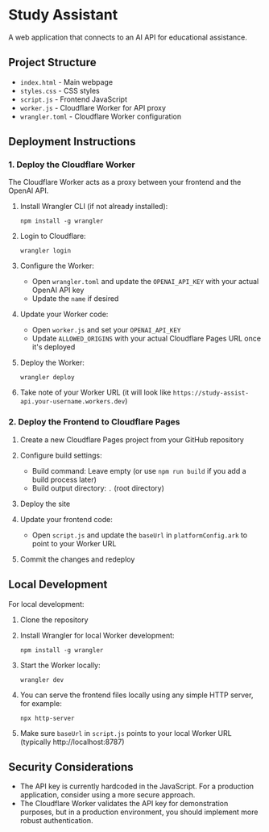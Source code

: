 # Study Assistant

A web application that connects to an AI API for educational assistance.

## Project Structure

- `index.html` - Main webpage
- `styles.css` - CSS styles
- `script.js` - Frontend JavaScript
- `worker.js` - Cloudflare Worker for API proxy
- `wrangler.toml` - Cloudflare Worker configuration

## Deployment Instructions

### 1. Deploy the Cloudflare Worker

The Cloudflare Worker acts as a proxy between your frontend and the OpenAI API.

1. Install Wrangler CLI (if not already installed):
   ```
   npm install -g wrangler
   ```

2. Login to Cloudflare:
   ```
   wrangler login
   ```

3. Configure the Worker:
   - Open `wrangler.toml` and update the `OPENAI_API_KEY` with your actual OpenAI API key
   - Update the `name` if desired

4. Update your Worker code:
   - Open `worker.js` and set your `OPENAI_API_KEY` 
   - Update `ALLOWED_ORIGINS` with your actual Cloudflare Pages URL once it's deployed

5. Deploy the Worker:
   ```
   wrangler deploy
   ```

6. Take note of your Worker URL (it will look like `https://study-assist-api.your-username.workers.dev`)

### 2. Deploy the Frontend to Cloudflare Pages

1. Create a new Cloudflare Pages project from your GitHub repository

2. Configure build settings:
   - Build command: Leave empty (or use `npm run build` if you add a build process later)
   - Build output directory: `.` (root directory)

3. Deploy the site

4. Update your frontend code:
   - Open `script.js` and update the `baseUrl` in `platformConfig.ark` to point to your Worker URL

5. Commit the changes and redeploy

## Local Development

For local development:

1. Clone the repository

2. Install Wrangler for local Worker development:
   ```
   npm install -g wrangler
   ```

3. Start the Worker locally:
   ```
   wrangler dev
   ```

4. You can serve the frontend files locally using any simple HTTP server, for example:
   ```
   npx http-server
   ```

5. Make sure `baseUrl` in `script.js` points to your local Worker URL (typically http://localhost:8787)

## Security Considerations

- The API key is currently hardcoded in the JavaScript. For a production application, consider using a more secure approach.
- The Cloudflare Worker validates the API key for demonstration purposes, but in a production environment, you should implement more robust authentication.